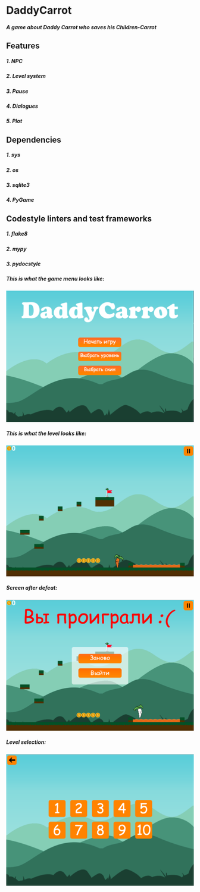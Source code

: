 # DaddyCarrot
##### A game about Daddy Carrot who saves his Children-Carrot
## Features
##### 1. NPС
##### 2. Level system
##### 3. Pause
##### 4. Dialogues
##### 5. Plot
## Dependencies 
##### 1. sys
##### 2. os
##### 3. sqlite3
##### 4. PyGame
## Codestyle linters and test frameworks
##### 1. flake8
##### 2. mypy
##### 3. pydocstyle
##### This is what the game menu looks like:
![Иллюстрация к проекту](https://github.com/Sanya787/DaddyCarrot/blob/main/images/star_menu.png)
##### This is what the level looks like:
![Иллюстрация к проекту](https://github.com/Sanya787/DaddyCarrot/blob/main/images/game.png)
##### Screen after defeat:
![Иллюстрация к проекту](https://github.com/Sanya787/DaddyCarrot/blob/main/images/lose_menu.png)
##### Level selection:
![Иллюстрация к проекту](https://github.com/Sanya787/DaddyCarrot/blob/main/images/change_lvl.png)
